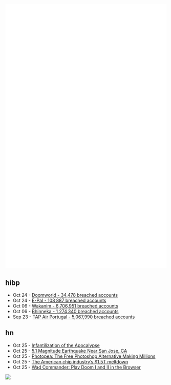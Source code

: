 ![Metrics](https://raw.githubusercontent.com/phixion/phixion/master/metrics.svg)

## hibp

<!--
for https://github.com/phixion/phixion/blob/main/.github/workflows/feeds.yml
-->
<!--START_SECTION:haveibeenpwnd-->
- Oct 24 - [Doomworld - 34,478 breached accounts](https://haveibeenpwned.com/PwnedWebsites#Doomworld)
- Oct 24 - [E-Pal - 108,887 breached accounts](https://haveibeenpwned.com/PwnedWebsites#EPal)
- Oct 06 - [Wakanim - 6,706,951 breached accounts](https://haveibeenpwned.com/PwnedWebsites#Wakanim)
- Oct 06 - [Bhinneka - 1,274,340 breached accounts](https://haveibeenpwned.com/PwnedWebsites#Bhinneka)
- Sep 23 - [TAP Air Portugal - 5,067,990 breached accounts](https://haveibeenpwned.com/PwnedWebsites#TAPAirPortugal)
<!--END_SECTION:haveibeenpwnd-->

## hn

<!--
for https://github.com/phixion/phixion/blob/main/.github/workflows/feeds.yml
-->
<!--START_SECTION:hn-->
- Oct 25 - [Infantilization of the Apocalypse](https://michaelshellenberger.substack.com/p/infantilization-of-the-apocalypse)
- Oct 25 - [5.1 Magnitude Earthquake Near San Jose, CA](https://earthquake.usgs.gov/earthquakes/eventpage/nc73799091/executive)
- Oct 25 - [Photopea: The Free Photoshop Alternative Making Millions](https://www.the5to9.xyz/p/photopea-free-photoshop-alternative-making-millions)
- Oct 25 - [The American chip industry’s $1.5T meltdown](https://www.economist.com/business/2022/10/17/the-american-chip-industrys-15trn-meltdown)
- Oct 25 - [Wad Commander: Play Doom I and II in the Browser](https://wadcmd.com/)
<!--END_SECTION:hn-->

<!--
for https://yhype.me
-->
![](https://hit.yhype.me/github/profile?user_id=13013670)
